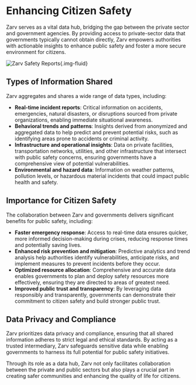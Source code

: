 # Enhancing Citizen Safety

Zarv serves as a vital data hub, bridging the gap between the private sector and government agencies. By providing access to private-sector data that governments typically cannot obtain directly, Zarv empowers authorities with actionable insights to enhance public safety and foster a more secure environment for citizens.

![Zarv Safety Reports](/guide/governments/safety-reports.png){.img-fluid}

## Types of Information Shared

Zarv aggregates and shares a wide range of data types, including:

- **Real-time incident reports**: Critical information on accidents, emergencies, natural disasters, or disruptions sourced from private organizations, enabling immediate situational awareness.
- **Behavioral trends and patterns**: Insights derived from anonymized and aggregated data to help predict and prevent potential risks, such as identifying areas prone to accidents or criminal activity.
- **Infrastructure and operational insights**: Data on private facilities, transportation networks, utilities, and other infrastructure that intersect with public safety concerns, ensuring governments have a comprehensive view of potential vulnerabilities.
- **Environmental and hazard data**: Information on weather patterns, pollution levels, or hazardous material incidents that could impact public health and safety.

## Importance for Citizen Safety

The collaboration between Zarv and governments delivers significant benefits for public safety, including:

- **Faster emergency response**: Access to real-time data ensures quicker, more informed decision-making during crises, reducing response times and potentially saving lives.
- **Enhanced risk prevention and mitigation**: Predictive analytics and trend analysis help authorities identify vulnerabilities, anticipate risks, and implement measures to prevent incidents before they occur.
- **Optimized resource allocation**: Comprehensive and accurate data enables governments to plan and deploy safety resources more effectively, ensuring they are directed to areas of greatest need.
- **Improved public trust and transparency**: By leveraging data responsibly and transparently, governments can demonstrate their commitment to citizen safety and build stronger public trust.

## Data Privacy and Compliance

Zarv prioritizes data privacy and compliance, ensuring that all shared information adheres to strict legal and ethical standards. By acting as a trusted intermediary, Zarv safeguards sensitive data while enabling governments to harness its full potential for public safety initiatives.

Through its role as a data hub, Zarv not only facilitates collaboration between the private and public sectors but also plays a crucial part in creating safer communities and enhancing the quality of life for citizens.
